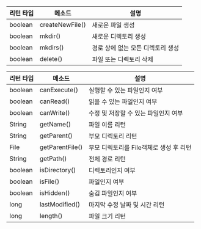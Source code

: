 | 리턴 타입 | 메소드 | 설명 |
| --- | --- | --- |
| boolean | createNewFile() | 새로운 파일 생성 |
| boolean | mkdir() | 새로운 디렉토리 생성 |
| boolean | mkdirs() | 경로 상에 없는 모든 디렉토리 생성 |
| boolean | delete() | 파일 또는 디렉토리 삭제 |

| 리턴 타입 | 메소드 | 설명 |
| --- | --- | --- |
| boolean | canExecute() | 실행할 수 있는 파일인지 여부 |
| boolean | canRead() | 읽을 수 있는 파일인지 여부 |
| boolean | canWrite() | 수정 및 저장할 수 있는 파일인지 여부 |
| String | getName() | 파일 이름 리턴 |
| String | getParent() | 부모 디렉토리 리턴 |
| File | getParentFile() | 부모 디렉토리를 File객체로 생성 후 리턴 |
| String | getPath() | 전체 경로 리턴 |
| boolean | isDirectory() | 디렉토리인지 여부 |
| boolean | isFile() | 파일인지 여부 |
| boolean | isHidden() | 숨김 파일인지 여부 |
| long | lastModified() | 마지막 수정 날짜 및 시간 리턴 |
| long | length() | 파일 크기 리턴 |
